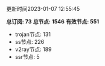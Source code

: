 更新时间2023-01-07 12:55:45

**总订阅: 73**
**总节点: 1546**
**有效节点: 551**
- trojan节点: 131
- ss节点: 226
- v2ray节点: 189
- ssr节点: 5
